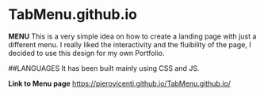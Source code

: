 # TabMenu.github.io

**MENU**
This is a very simple idea on how to create a landing page with just a different menu.
I really liked the interactivity and the fluibility of the page, I decided to use this design for my own Portfolio. 

##LANGUAGES
It has been built mainly using CSS and JS.

**Link to Menu page**
https://pierovicenti.github.io/TabMenu.github.io/
